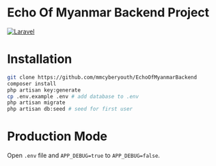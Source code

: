 
# Echo Of Myanmar Backend Project

[![Laravel](https://github.com/mmcyberyouth/EchoOfMyanmarBackend/actions/workflows/laravel.yml/badge.svg)](https://github.com/mmcyberyouth/EchoOfMyanmarBackend/actions/workflows/laravel.yml)

# Installation

```bash
git clone https://github.com/mmcyberyouth/EchoOfMyanmarBackend
composer install
php artisan key:generate
cp .env.example .env # add database to .env
php artisan migrate
php artisan db:seed # seed for first user
```

# Production Mode

Open `.env` file and `APP_DEBUG=true` to `APP_DEBUG=false`.
